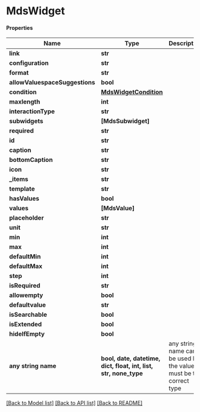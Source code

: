# MdsWidget

#### Properties
Name | Type | Description | Notes
------------ | ------------- | ------------- | -------------
**link** | **str** |  | [optional] 
**configuration** | **str** |  | [optional] 
**format** | **str** |  | [optional] 
**allowValuespaceSuggestions** | **bool** |  | [optional] 
**condition** | [**MdsWidgetCondition**](MdsWidgetCondition.md) |  | [optional] 
**maxlength** | **int** |  | [optional] 
**interactionType** | **str** |  | [optional] 
**subwidgets** | **[MdsSubwidget]** |  | [optional] 
**required** | **str** |  | [optional] 
**id** | **str** |  | [optional] 
**caption** | **str** |  | [optional] 
**bottomCaption** | **str** |  | [optional] 
**icon** | **str** |  | [optional] 
**_items** | **str** |  | [optional] 
**template** | **str** |  | [optional] 
**hasValues** | **bool** |  | [optional] 
**values** | **[MdsValue]** |  | [optional] 
**placeholder** | **str** |  | [optional] 
**unit** | **str** |  | [optional] 
**min** | **int** |  | [optional] 
**max** | **int** |  | [optional] 
**defaultMin** | **int** |  | [optional] 
**defaultMax** | **int** |  | [optional] 
**step** | **int** |  | [optional] 
**isRequired** | **str** |  | [optional] 
**allowempty** | **bool** |  | [optional] 
**defaultvalue** | **str** |  | [optional] 
**isSearchable** | **bool** |  | [optional] 
**isExtended** | **bool** |  | [optional] 
**hideIfEmpty** | **bool** |  | [optional] 
**any string name** | **bool, date, datetime, dict, float, int, list, str, none_type** | any string name can be used but the value must be the correct type | [optional]

[[Back to Model list]](../README.md#documentation-for-models) [[Back to API list]](../README.md#documentation-for-api-endpoints) [[Back to README]](../README.md)

